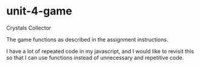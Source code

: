 # unit-4-game

Crystals Collector

The game functions as described in the assignment instructions.

I have a lot of repeated code in my javascript, and I would like to revisit this so that I can use functions instead of unnecessary and repetitive code.
